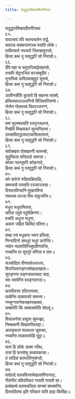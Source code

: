 ```yaml
---
title: पादुद्धारविम्हयदीपनीगाथा

---
```

पादुद्धारविम्हयदीपनीगाथा  
६५.  
यावञ्‍चयं रवि चरत्यचलेन रुद्धे,  
यावञ्‍च चक्‍करतनञ्‍च पयाति लोके।  
ताविस्सरो नभचरो जितचातुरन्तो,  
हित्वा कथं नु पदमुद्धरि सो निरासो॥  
६६.  
दीपे महा च चतुराधिकद्वेसहस्से,  
तत्रापि सेट्ठभजितं वरजम्बुदीपं।  
भूनाभिकं कपिलवत्थुपुरं सुरम्मं,  
हित्वा कथं नु पदमुद्धरि सो निरासो॥  
६७.  
ञातीनसीति कुलतो हि सहस्स साक्ये,  
हत्थिस्सधञ्‍ञधनिनो विजितारिसण्घे।  
गोत्तेन गोतमभवं पितरञ्‍जनग्गं,  
हित्वा कथं नु पदमुद्धरि सो निरासो॥  
६८.  
रम्मं सुरम्मवसतिं रतनुज्‍जलन्तं,  
गिम्हेपि विम्हयकरं सुरमन्दिराभं।  
उस्सापितद्धजपटाकसितातपत्तं,  
हित्वा कथं नु पदमुद्धरि सो निरासो॥  
६९.  
सपोक्खरा पोक्खरणी चतस्सो,  
सुपुप्फिता मन्दिरतो समन्ता।  
कोका नदन्तूपरि कोकनादे,  
हित्वा कथं नु पदमुद्धरि सो निरासो॥  
७०.  
सरे सरोजे रुदिताळिपाळि,  
समन्ततो पस्सति पञ्‍जरञ्‍जसा।  
दिस्वारविन्दानि मुखारविन्दं  
नाथस्स लज्‍जा विय संकुजन्ति॥  
७१.  
मधुरा मधुराभिरुता,  
चरिता पदुमे पदुमेळिगणा।  
वसतिं अधुना मधुना,  
अकरुं जहितं किमिदं पतिना॥  
७२.  
तम्हा रसं मधुकरा भवनं हरित्वा,  
निन्‍नादिनो समधुरं मधुरं करोन्ति।  
नादेन नादमतिरिच्‍चुपवीणयन्ति,  
नच्‍चन्ति ता सुरपुरे वणिता व ताव॥  
७३.  
सञ्‍चोदिता पीणपयोधराधरा,  
विराजितानङ्गजमेखलाखला।  
सुरङ्गणा वङ्गजफस्सदा सदा,  
रमा रमापेन्ति वरङ्गदागदा॥  
७४.  
करातिरत्ता रतिरत्तरामा,  
ताळेन्ति ताळावचरे समन्ता।  
नच्‍चुग्गतानेकसहस्सहत्था,  
सक्‍कोपि किं सक्यसमोति चोदयुं॥  
७५.  
विसालनेत्ता हसुला सुमज्झा,  
निम्बत्थनी विम्हयगीतसद्दा।  
अलङ्कता मल्‍लधरा सुवत्था,  
नच्‍चन्ति ताळावचरेहि घुट्ठा॥  
७६.  
यासं हि लोके उपमा नत्थि,  
तासं हि फस्सेसु कथावकासा।  
तं तादिसं कामरतिंनुभोन्तो,  
हित्वा कथं नु पदमुद्धरि सो निरासो॥  
७७.  
पादेपादे वलयविरवामेखलावीणानादा,  
गीतंगीतं पतिरतिकरं गायती गायती सा।  
हत्थेहत्थे वलयचलिता सम्भमं सम्भमन्ति,  
दिस्वादिस्वा इति रतिकरं याति हाहा किमीहा॥  
